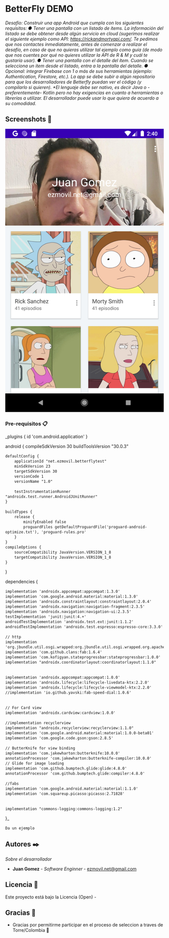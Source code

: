 # BetterFly DEMO

_Desafío:
Construir una app Android que cumpla con los siguientes requisitos:
● Tener una pantalla con un listado de ítems. La información del listado se debe
obtener desde algún servicio en cloud (sugerimos realizar el siguiente ejemplo
como API: https://rickandmortyapi.com/. Te pedimos que nos contactes
inmediatamente, antes de comenzar a realizar el desafío, en caso de que no
quieras utilizar tal ejemplo como guía (de modo que nos cuentes por qué no
quieres utilizar la API de R & M y cuál te gustaría usar).
● Tener una pantalla con el detalle del ítem. Cuando se selecciona un item desde el
listado, entra a la pantalla del detalle.
● Opcional: integrar Firebase con 1 o más de sus herramientas (ejemplo:
Authentication, Firestore, etc.).
La app se debe subir a algún repositorio para que los desarrolladores de Betterfly puedan
ver el código (y compilarlo si quieren).
*El lenguaje debe ser nativo, es decir Java o -preferentemente- Kotlin pero no hay
exigencias en cuanto a herramientas o librerías a utilizar.
El desarrollador puede usar lo que quiera de acuerdo a su comodidad._

## Screenshots 🚀


![Screen1](https://github.com/ezsocial/betterfly/blob/main/images/Screenshot_20210612_144100.png)


### Pre-requisitos 📋

_plugins {
    id 'com.android.application'
}

android {
    compileSdkVersion 30
    buildToolsVersion "30.0.3"

    defaultConfig {
        applicationId "net.ezmovil.betterflytest"
        minSdkVersion 23
        targetSdkVersion 30
        versionCode 1
        versionName "1.0"

        testInstrumentationRunner "androidx.test.runner.AndroidJUnitRunner"
    }

    buildTypes {
        release {
            minifyEnabled false
            proguardFiles getDefaultProguardFile('proguard-android-optimize.txt'), 'proguard-rules.pro'
        }
    }
    compileOptions {
        sourceCompatibility JavaVersion.VERSION_1_8
        targetCompatibility JavaVersion.VERSION_1_8
    }
}

dependencies {

    implementation 'androidx.appcompat:appcompat:1.3.0'
    implementation 'com.google.android.material:material:1.3.0'
    implementation 'androidx.constraintlayout:constraintlayout:2.0.4'
    implementation 'androidx.navigation:navigation-fragment:2.3.5'
    implementation 'androidx.navigation:navigation-ui:2.3.5'
    testImplementation 'junit:junit:4.+'
    androidTestImplementation 'androidx.test.ext:junit:1.1.2'
    androidTestImplementation 'androidx.test.espresso:espresso-core:3.3.0'

    // http
    implementation 'org.jbundle.util.osgi.wrapped:org.jbundle.util.osgi.wrapped.org.apache.http.client:4.1.2'
    implementation 'com.github.clans:fab:1.6.4'
    implementation 'com.kofigyan.stateprogressbar:stateprogressbar:1.0.0'
    implementation "androidx.coordinatorlayout:coordinatorlayout:1.1.0"


    implementation 'androidx.appcompat:appcompat:1.0.0'
    implementation 'androidx.lifecycle:lifecycle-livedata-ktx:2.2.0'
    implementation 'androidx.lifecycle:lifecycle-viewmodel-ktx:2.2.0'
    //implementation 'io.github.yavski:fab-speed-dial:1.0.6'


    // For Card view
    implementation 'androidx.cardview:cardview:1.0.0'

    //implementation recyclerview
    implementation "androidx.recyclerview:recyclerview:1.1.0"
    implementation 'com.google.android.material:material:1.0.0-beta01'
    implementation 'com.google.code.gson:gson:2.8.5'

    // ButterKnife for view binding
    implementation 'com.jakewharton:butterknife:10.0.0'
    annotationProcessor 'com.jakewharton:butterknife-compiler:10.0.0'
    // Glide for image loading
    implementation 'com.github.bumptech.glide:glide:4.8.0'
    annotationProcessor 'com.github.bumptech.glide:compiler:4.8.0'

    //fabs
    implementation 'com.google.android.material:material:1.1.0'
    implementation 'com.squareup.picasso:picasso:2.71828'


    implementation "commons-logging:commons-logging:1.2"


}_

```
Da un ejemplo
```

## Autores ✒️

_Sobre el desarrollador_

* **Juan Gomez** - *Software Enginner* - ezmovil.net@gmail.com

## Licencia 📄

Este proyecto está bajo la Licencia (Open) - 

## Gracias 🎁

* Gracias por permitirme participar en el proceso de seleccion a traves de Torre/Colombia 📢

